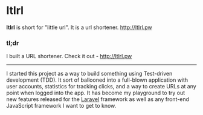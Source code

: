 # ltlrl

**ltlrl** is short for "little url". It is a url shortener. http://ltlrl.pw

### tl;dr

I built a URL shortener. Check it out - http://ltlrl.pw

---

I started this project as a way to build something using Test-driven development (TDD). It sort of ballooned into a full-blown application with user accounts, statistics for tracking clicks, and a way to create URLs at any point when logged into the app. It has become my playground to try out new features released for the [Laravel](https://laravel.com) framework as well as any front-end JavaScript framework I want to get to know.
